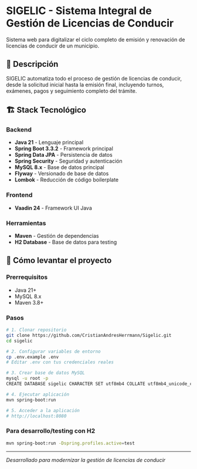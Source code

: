 # SIGELIC - Sistema Integral de Gestión de Licencias de Conducir

Sistema web para digitalizar el ciclo completo de emisión y renovación de licencias de conducir de un municipio.

## 🎯 Descripción

SIGELIC automatiza todo el proceso de gestión de licencias de conducir, desde la solicitud inicial hasta la emisión final, incluyendo turnos, exámenes, pagos y seguimiento completo del trámite.

## 🏗️ Stack Tecnológico

### Backend
- **Java 21** - Lenguaje principal
- **Spring Boot 3.3.2** - Framework principal
- **Spring Data JPA** - Persistencia de datos
- **Spring Security** - Seguridad y autenticación
- **MySQL 8.x** - Base de datos principal
- **Flyway** - Versionado de base de datos
- **Lombok** - Reducción de código boilerplate

### Frontend
- **Vaadin 24** - Framework UI Java

### Herramientas
- **Maven** - Gestión de dependencias
- **H2 Database** - Base de datos para testing

## 🚀 Cómo levantar el proyecto

### Prerrequisitos
- Java 21+
- MySQL 8.x
- Maven 3.8+

### Pasos

```bash
# 1. Clonar repositorio
git clone https://github.com/CristianAndresHerrmann/Sigelic.git
cd sigelic

# 2. Configurar variables de entorno
cp .env.example .env
# Editar .env con tus credenciales reales

# 3. Crear base de datos MySQL
mysql -u root -p
CREATE DATABASE sigelic CHARACTER SET utf8mb4 COLLATE utf8mb4_unicode_ci;

# 4. Ejecutar aplicación
mvn spring-boot:run

# 5. Acceder a la aplicación
# http://localhost:8080
```

### Para desarrollo/testing con H2
```bash
mvn spring-boot:run -Dspring.profiles.active=test
```

---

*Desarrollado para modernizar la gestión de licencias de conducir*